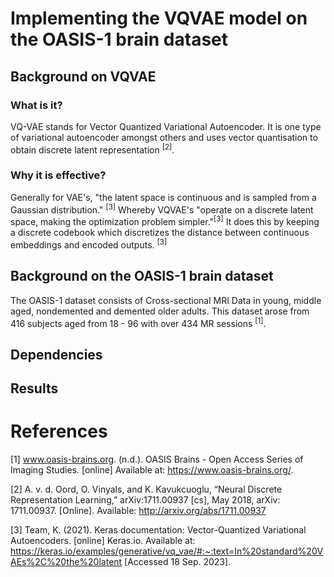# **Implementing the VQVAE model on the OASIS-1 brain dataset**

## Background on VQVAE

### What is it?
VQ-VAE stands for Vector Quantized Variational Autoencoder. It is one type of variational autoencoder amongst others and uses vector quantisation to obtain discrete latent representation <sup>[2]</sup>.


### Why it is effective?
Generally for VAE's, "the latent space is continuous and is sampled from a Gaussian distribution." <sup>[3]</sup> Whereby VQVAE's "operate on a discrete latent space, making the optimization problem simpler."<sup>[3]</sup> It does this by keeping a discrete codebook which discretizes the distance between continuous embeddings and encoded outputs. <sup>[3]</sup>

## Background on the OASIS-1 brain dataset
The OASIS-1 dataset consists of Cross-sectional MRI Data in young, middle aged, nondemented and demented older adults. This dataset arose from 416 subjects aged from 18 - 96 with over 434 MR sessions <sup>[1]</sup>.





## Dependencies

## Results




# References
[1] www.oasis-brains.org. (n.d.). OASIS Brains - Open Access Series of Imaging Studies. [online] Available at: https://www.oasis-brains.org/.

[2] A. v. d. Oord, O. Vinyals, and K. Kavukcuoglu, “Neural Discrete Representation Learning,”
arXiv:1711.00937 [cs], May 2018, arXiv: 1711.00937. [Online]. Available: http://arxiv.org/abs/1711.00937

[3] Team, K. (2021). Keras documentation: Vector-Quantized Variational Autoencoders. [online] Keras.io. Available at: https://keras.io/examples/generative/vq_vae/#:~:text=In%20standard%20VAEs%2C%20the%20latent [Accessed 18 Sep. 2023].
